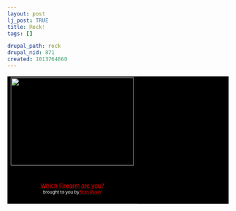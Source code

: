 ```yaml
--- 
layout: post
lj_post: TRUE
title: Rock!
tags: []

drupal_path: rock
drupal_nid: 871
created: 1013764860
---
```

<CENTER><TABLE BORDER=0 BGCOLOR="#000000" COLOR="#FFFFFF" LINK="#FF0000" CELLSPACING=0 CELLPADDING=0 WIDTH=280><TR><TD><A HREF="http://selectsmart.com/FREE/select.php?client=test01" target="_blank"><IMG SRC="http://members.shaw.ca/stanryker/test01/test01m4a1.jpg" WIDTH=280 HEIGHT=200 BORDER=0 ALIGN=bottom></A></P></TD></TR><TR><TD><CENTER><P><A HREF="http://selectsmart.com/FREE/select.php?client=test01" target="_blank"><FONT SIZE="-1" COLOR="#FF0000">Which Firearm are you?</FONT></A><FONT SIZE="-1" COLOR="#FFFFFF"><BR></FONT><FONT SIZE="-2" COLOR="#FFFFFF">brought to you by</FONT><A HREF="http://www.livejournal.com/users/stanryker/" target="_blank"><FONT SIZE="-2" COLOR="#FF0000"><I>Stan Ryker</I></FONT></A></CENTER></TD></TR></TABLE></CENTER>

